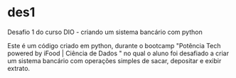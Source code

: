 # des1
Desafio 1 do curso DIO - criando um sistema bancário com python

Este é um código criado em python, durante o bootcamp "Potência Tech powered by iFood | Ciência de Dados " no qual o aluno foi desafiado a criar um sistema bancário com operações simples de sacar, depositar e exibir extrato.
